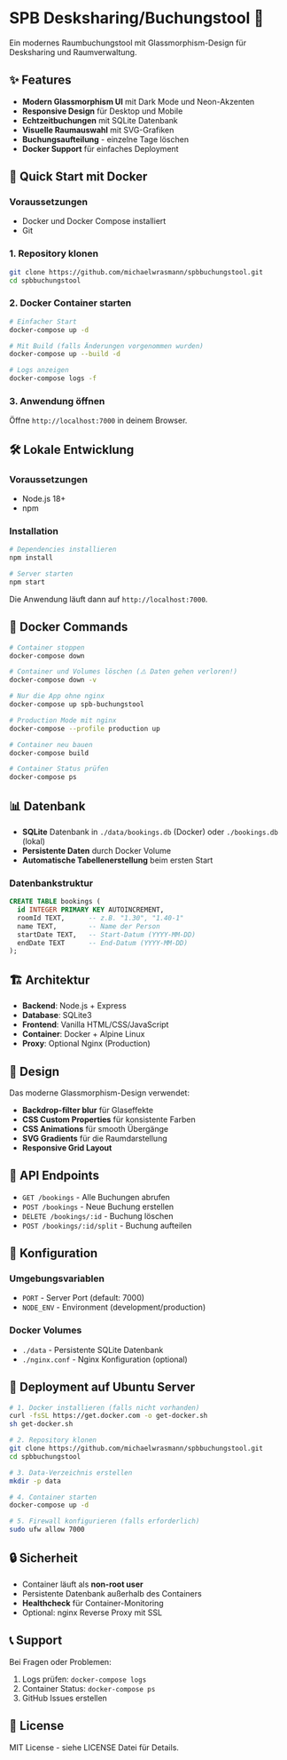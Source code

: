 # SPB Desksharing/Buchungstool 🏢

Ein modernes Raumbuchungstool mit Glassmorphism-Design für Desksharing und Raumverwaltung.

## ✨ Features

- **Modern Glassmorphism UI** mit Dark Mode und Neon-Akzenten
- **Responsive Design** für Desktop und Mobile
- **Echtzeitbuchungen** mit SQLite Datenbank
- **Visuelle Raumauswahl** mit SVG-Grafiken
- **Buchungsaufteilung** - einzelne Tage löschen
- **Docker Support** für einfaches Deployment

## 🚀 Quick Start mit Docker

### Voraussetzungen
- Docker und Docker Compose installiert
- Git

### 1. Repository klonen
```bash
git clone https://github.com/michaelwrasmann/spbbuchungstool.git
cd spbbuchungstool
```

### 2. Docker Container starten
```bash
# Einfacher Start
docker-compose up -d

# Mit Build (falls Änderungen vorgenommen wurden)
docker-compose up --build -d

# Logs anzeigen
docker-compose logs -f
```

### 3. Anwendung öffnen
Öffne `http://localhost:7000` in deinem Browser.

## 🛠️ Lokale Entwicklung

### Voraussetzungen
- Node.js 18+ 
- npm

### Installation
```bash
# Dependencies installieren
npm install

# Server starten
npm start
```

Die Anwendung läuft dann auf `http://localhost:7000`.

## 🐳 Docker Commands

```bash
# Container stoppen
docker-compose down

# Container und Volumes löschen (⚠️ Daten gehen verloren!)
docker-compose down -v

# Nur die App ohne nginx
docker-compose up spb-buchungstool

# Production Mode mit nginx
docker-compose --profile production up

# Container neu bauen
docker-compose build

# Container Status prüfen
docker-compose ps
```

## 📊 Datenbank

- **SQLite** Datenbank in `./data/bookings.db` (Docker) oder `./bookings.db` (lokal)
- **Persistente Daten** durch Docker Volume
- **Automatische Tabellenerstellung** beim ersten Start

### Datenbankstruktur
```sql
CREATE TABLE bookings (
  id INTEGER PRIMARY KEY AUTOINCREMENT,
  roomId TEXT,      -- z.B. "1.30", "1.40-1"
  name TEXT,        -- Name der Person  
  startDate TEXT,   -- Start-Datum (YYYY-MM-DD)
  endDate TEXT      -- End-Datum (YYYY-MM-DD)
);
```

## 🏗️ Architektur

- **Backend**: Node.js + Express
- **Database**: SQLite3
- **Frontend**: Vanilla HTML/CSS/JavaScript
- **Container**: Docker + Alpine Linux
- **Proxy**: Optional Nginx (Production)

## 🎨 Design

Das moderne Glassmorphism-Design verwendet:
- **Backdrop-filter blur** für Glaseffekte
- **CSS Custom Properties** für konsistente Farben
- **CSS Animations** für smooth Übergänge
- **SVG Gradients** für die Raumdarstellung
- **Responsive Grid Layout**

## 📝 API Endpoints

- `GET /bookings` - Alle Buchungen abrufen
- `POST /bookings` - Neue Buchung erstellen  
- `DELETE /bookings/:id` - Buchung löschen
- `POST /bookings/:id/split` - Buchung aufteilen

## 🔧 Konfiguration

### Umgebungsvariablen
- `PORT` - Server Port (default: 7000)
- `NODE_ENV` - Environment (development/production)

### Docker Volumes
- `./data` - Persistente SQLite Datenbank
- `./nginx.conf` - Nginx Konfiguration (optional)

## 🚦 Deployment auf Ubuntu Server

```bash
# 1. Docker installieren (falls nicht vorhanden)
curl -fsSL https://get.docker.com -o get-docker.sh
sh get-docker.sh

# 2. Repository klonen
git clone https://github.com/michaelwrasmann/spbbuchungstool.git
cd spbbuchungstool

# 3. Data-Verzeichnis erstellen
mkdir -p data

# 4. Container starten
docker-compose up -d

# 5. Firewall konfigurieren (falls erforderlich)
sudo ufw allow 7000
```

## 🔒 Sicherheit

- Container läuft als **non-root user**
- Persistente Datenbank außerhalb des Containers
- **Healthcheck** für Container-Monitoring
- Optional: nginx Reverse Proxy mit SSL

## 📞 Support

Bei Fragen oder Problemen:
1. Logs prüfen: `docker-compose logs`
2. Container Status: `docker-compose ps`  
3. GitHub Issues erstellen

## 📄 License

MIT License - siehe LICENSE Datei für Details.